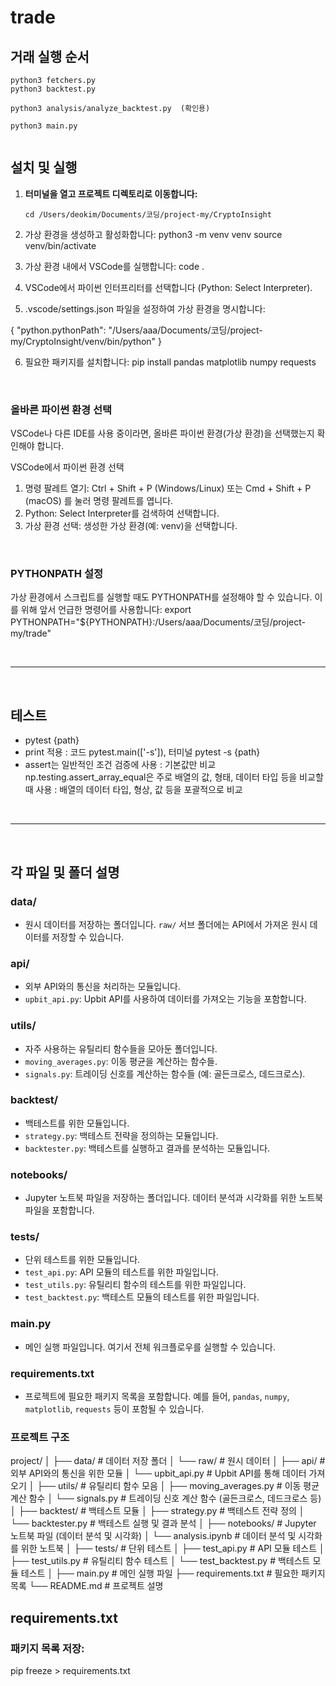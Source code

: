 # trade

## 거래 실행 순서

```
python3 fetchers.py
python3 backtest.py

python3 analysis/analyze_backtest.py  (확인용)

python3 main.py


```

## 설치 및 실행

1. **터미널을 열고 프로젝트 디렉토리로 이동합니다:**

    ```
    cd /Users/deokim/Documents/코딩/project-my/CryptoInsight
    ```

2. 가상 환경을 생성하고 활성화합니다:
   python3 -m venv venv
   source venv/bin/activate

3. 가상 환경 내에서 VSCode를 실행합니다:
   code .

4. VSCode에서 파이썬 인터프리터를 선택합니다 (Python: Select Interpreter).

5. .vscode/settings.json 파일을 설정하여 가상 환경을 명시합니다:

{
"python.pythonPath": "/Users/aaa/Documents/코딩/project-my/CryptoInsight/venv/bin/python"
}

6. 필요한 패키지를 설치합니다:
   pip install pandas matplotlib numpy requests

<br>

### 올바른 파이썬 환경 선택

VSCode나 다른 IDE를 사용 중이라면, 올바른 파이썬 환경(가상 환경)을 선택했는지 확인해야 합니다.

VSCode에서 파이썬 환경 선택

1. 명령 팔레트 열기: Ctrl + Shift + P (Windows/Linux) 또는 Cmd + Shift + P (macOS) 를 눌러 명령 팔레트를 엽니다.
2. Python: Select Interpreter를 검색하여 선택합니다.
3. 가상 환경 선택: 생성한 가상 환경(예: venv)을 선택합니다.

<br>

### PYTHONPATH 설정

가상 환경에서 스크립트를 실행할 때도 PYTHONPATH를 설정해야 할 수 있습니다. 이를 위해 앞서 언급한 명령어를 사용합니다:
export PYTHONPATH="${PYTHONPATH}:/Users/aaa/Documents/코딩/project-my/trade"

<br>

---

<br>

## 테스트

-   pytest {path}
-   print 적용 : 코드 pytest.main(['-s']), 터미널 pytest -s {path}
-   assert는 일반적인 조건 검증에 사용 : 기본값만 비교
    np.testing.assert_array_equal은 주로 배열의 값, 형태, 데이터 타입 등을 비교할 때 사용 : 배열의 데이터 타입, 형상, 값 등을 포괄적으로 비교

<br>

---

<br>

## 각 파일 및 폴더 설명

### data/

-   원시 데이터를 저장하는 폴더입니다. `raw/` 서브 폴더에는 API에서 가져온 원시 데이터를 저장할 수 있습니다.

### api/

-   외부 API와의 통신을 처리하는 모듈입니다.
-   `upbit_api.py`: Upbit API를 사용하여 데이터를 가져오는 기능을 포함합니다.

### utils/

-   자주 사용하는 유틸리티 함수들을 모아둔 폴더입니다.
-   `moving_averages.py`: 이동 평균을 계산하는 함수들.
-   `signals.py`: 트레이딩 신호를 계산하는 함수들 (예: 골든크로스, 데드크로스).

### backtest/

-   백테스트를 위한 모듈입니다.
-   `strategy.py`: 백테스트 전략을 정의하는 모듈입니다.
-   `backtester.py`: 백테스트를 실행하고 결과를 분석하는 모듈입니다.

### notebooks/

-   Jupyter 노트북 파일을 저장하는 폴더입니다. 데이터 분석과 시각화를 위한 노트북 파일을 포함합니다.

### tests/

-   단위 테스트를 위한 모듈입니다.
-   `test_api.py`: API 모듈의 테스트를 위한 파일입니다.
-   `test_utils.py`: 유틸리티 함수의 테스트를 위한 파일입니다.
-   `test_backtest.py`: 백테스트 모듈의 테스트를 위한 파일입니다.

### main.py

-   메인 실행 파일입니다. 여기서 전체 워크플로우를 실행할 수 있습니다.

### requirements.txt

-   프로젝트에 필요한 패키지 목록을 포함합니다. 예를 들어, `pandas`, `numpy`, `matplotlib`, `requests` 등이 포함될 수 있습니다.

### 프로젝트 구조

project/
│
├── data/ # 데이터 저장 폴더
│ └── raw/ # 원시 데이터
│
├── api/ # 외부 API와의 통신을 위한 모듈
│ └── upbit_api.py # Upbit API를 통해 데이터 가져오기
│
├── utils/ # 유틸리티 함수 모음
│ ├── moving_averages.py # 이동 평균 계산 함수
│ └── signals.py # 트레이딩 신호 계산 함수 (골든크로스, 데드크로스 등)
│
├── backtest/ # 백테스트 모듈
│ ├── strategy.py # 백테스트 전략 정의
│ └── backtester.py # 백테스트 실행 및 결과 분석
│
├── notebooks/ # Jupyter 노트북 파일 (데이터 분석 및 시각화)
│ └── analysis.ipynb # 데이터 분석 및 시각화를 위한 노트북
│
├── tests/ # 단위 테스트
│ ├── test_api.py # API 모듈 테스트
│ ├── test_utils.py # 유틸리티 함수 테스트
│ └── test_backtest.py # 백테스트 모듈 테스트
│
├── main.py # 메인 실행 파일
├── requirements.txt # 필요한 패키지 목록
└── README.md # 프로젝트 설명

## requirements.txt

### 패키지 목록 저장:

pip freeze > requirements.txt
